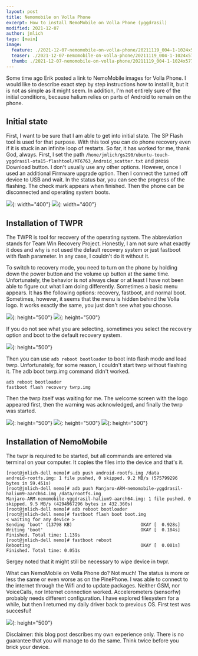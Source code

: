 ```yaml
---
layout: post
title: Nemomobile on Volla Phone
excerpt: How to install NemoMobile on Volla Phone (yggdrasil)
modified: 2021-12-07
author: jmlich
tags: [main]
image:
  feature: ./2021-12-07-nemomobile-on-volla-phone/20211119_004-1-1024x577.jpg
  teaser: ./2021-12-07-nemomobile-on-volla-phone/20211119_004-1-1024x577.jpg
  thumb: ./2021-12-07-nemomobile-on-volla-phone/20211119_004-1-1024x577.jpg
---
```


Some time ago Erik posted a link to NemoMobile images for Volla Phone. I would like to describe exact step by step
instructions how to install it, but it is not as simple as it might seem. In addition, I'm not entirely sure of
the initial conditions, because halium relies on parts of Android to remain on the phone. 

## Initial state

First, I want to be sure that I am able to get into initial state. The SP Flash tool is used for that purpose.
With this tool you can do phone recovery even if it is stuck in an infinite loop of restarts. So far, 
it has worked for me, thank God, always. First, I set the path `/home/jmlich/gs290/ubuntu-touch-yggdrasil-ota15-flashtool/MT6763_Android_scatter.txt` and
press Download button. I don't usually use any other options. However, once I used an additional Firmware upgrade option. Then I connect the turned off
device to USB and wait. In the status bar, you can see the progress of the flashing. The check mark appears when finished.
Then the phone can be disconnected and operating system boots.

![](/images/2021-12-07-nemomobile-on-volla-phone/Screenshot-at-2021-12-05-09-45-38-1024x677.png){: width="400"}
![](/images/2021-12-07-nemomobile-on-volla-phone/Screenshot-at-2021-12-05-09-49-51.png){: width="400"}

## Installation of TWPR

The TWPR is tool for recovery of the operating system. The abbreviation stands for Team Win Recovery Project.
Honestly, I am not sure what exactly it does and why is not used the default recovery system or just fastboot with flash parameter. In any case, I couldn't do it without it.

To switch to recovery mode, you need to turn on the phone by holding down the power button and the volume up
button at the same time. Unfortunately, the behavior is not always clear or at least I have not been able to
figure out what I am doing differently. Sometimes a basic menu appears. It has the following options: recovery,
fastboot, and normal boot. Sometimes, however, it seems that the menu is hidden behind the Volla logo. 
It works exactly the same, you just don't see what you choose. 

![](/images/2021-12-07-nemomobile-on-volla-phone/20211119_013-3-577x1024.jpg){: height="500"}
![](/images/2021-12-07-nemomobile-on-volla-phone/20211119_017-4.jpg){: height="500"}

If you do not see what you are selecting, sometimes you select the recovery option and boot to the default recovery system. 

![](/images/2021-12-07-nemomobile-on-volla-phone/20211119_014-2.jpg){: height="500"}


Then you can use `adb reboot bootloader` to boot into flash mode and load twrp.
Unfortunately, for some reason, I couldn't start twrp without flashing it. The adb boot twrp.img command didn't worked.

```
adb reboot bootloader
fastboot flash recovery twrp.img
```

Then the twrp itself was waiting for me. The welcome screen with the logo appeared first, then the warning was acknowledged, and finally the twrp was started. 

![](/images/2021-12-07-nemomobile-on-volla-phone/20211119_011-577x1024.jpg){: height="500"}
![](/images/2021-12-07-nemomobile-on-volla-phone/20211119_002-577x1024.jpg){: height="500"}
![](/images/2021-12-07-nemomobile-on-volla-phone/20211119_003-scaled.jpg){: height="500"}


## Installation of NemoMobile

The twpr is required to be started, but all commands are entered via terminal on
your computer. It copies the files into the device and that's it.

```
[root@jmlich-dell nemo]# adb push android-rootfs.img /data
android-rootfs.img: 1 file pushed, 0 skipped. 9.2 MB/s (575799296 bytes in 59.451s)
[root@jmlich-dell nemo]# adb push Manjaro-ARM-nemomobile-yggdrasil-halium9-aarch64.img /data/rootfs.img
Manjaro-ARM-nemomobile-yggdrasil-halium9-aarch64.img: 1 file pushed, 0 skipped. 9.5 MB/s (4294967296 bytes in 432.360s)
[root@jmlich-dell nemo]# adb reboot bootloader
[root@jmlich-dell nemo]# fastboot flash boot boot.img
< waiting for any device >
Sending 'boot' (13798 KB)                          OKAY [  0.928s]
Writing 'boot'                                     OKAY [  0.184s]
Finished. Total time: 1.139s
[root@jmlich-dell nemo]# fastboot reboot
Rebooting                                          OKAY [  0.001s]
Finished. Total time: 0.051s
```

Sergey noted that it might still be necessary to wipe device in twpr.

What can NemoMobile on Volla Phone do? Not much! The status is more or less the same or even worse as on the PinePhone. I was able to connect to
the internet through the Wifi and to update packages. Neither GSM, nor VoiceCalls, nor Internet connection worked. Accelerometers (sensorfw)
probably needs different configuration. I have explored filesystem for a while, but then I returned my daily driver back to previous OS.
First test was succesful!

![](/images/2021-12-07-nemomobile-on-volla-phone/20211118_001-scaled.jpg){: height="500"}

Disclaimer: this blog post describes my own experience only. There is no guarantee that you will manage to do the same. Think twice before you brick your device.
